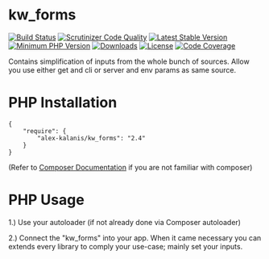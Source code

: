 kw_forms
================

[![Build Status](https://travis-ci.org/alex-kalanis/kw_forms.svg?branch=master)](https://travis-ci.org/alex-kalanis/kw_forms)
[![Scrutinizer Code Quality](https://scrutinizer-ci.com/g/alex-kalanis/kw_forms/badges/quality-score.png?b=master)](https://scrutinizer-ci.com/g/alex-kalanis/kw_forms/?branch=master)
[![Latest Stable Version](https://poser.pugx.org/alex-kalanis/kw_forms/v/stable.svg?v=1)](https://packagist.org/packages/alex-kalanis/kw_forms)
[![Minimum PHP Version](https://img.shields.io/badge/php-%3E%3D%207.3-8892BF.svg)](https://php.net/)
[![Downloads](https://img.shields.io/packagist/dt/alex-kalanis/kw_forms.svg?v1)](https://packagist.org/packages/alex-kalanis/kw_forms)
[![License](https://poser.pugx.org/alex-kalanis/kw_forms/license.svg?v=1)](https://packagist.org/packages/alex-kalanis/kw_forms)
[![Code Coverage](https://scrutinizer-ci.com/g/alex-kalanis/kw_forms/badges/coverage.png?b=master&v=1)](https://scrutinizer-ci.com/g/alex-kalanis/kw_forms/?branch=master)

Contains simplification of inputs from the whole bunch of sources. Allow you
use either get and cli or server and env params as same source.

# PHP Installation

```
{
    "require": {
        "alex-kalanis/kw_forms": "2.4"
    }
}
```

(Refer to [Composer Documentation](https://github.com/composer/composer/blob/master/doc/00-intro.md#introduction) if you are not
familiar with composer)


# PHP Usage

1.) Use your autoloader (if not already done via Composer autoloader)

2.) Connect the "kw_forms" into your app. When it came necessary
you can extends every library to comply your use-case; mainly set your inputs.
